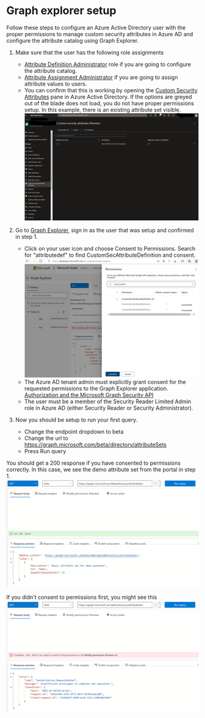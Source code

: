 # Graph explorer setup

Follow these steps to configure an Azure Active Directory user with the proper permissions to manage custom security attributes in Azure AD and configure the attribute catalog using Graph Explorer.

1. Make sure that the user has the following role assignments
    * [Attribute Definition Administrator](https://docs.microsoft.com/en-us/azure/active-directory/roles/permissions-reference#attribute-definition-administrator) role if you are going to configure the attribute catalog. 
    * [Attribute Assignment Administrator](https://docs.microsoft.com/en-us/azure/active-directory/roles/permissions-reference#attribute-assignment-administrator) if you are going to assign attribute values to users. 
    * You can confirm that this is working by opening the [Custom Security Attributes](https://portal.azure.com/#view/Microsoft_AAD_IAM/ActiveDirectoryMenuBlade/~/CustomAttributesCatalog) pane in Azure Active Directory. If the options are greyed out of the blade does not load, you do not have proper permissions setup. In this example, there is an existing attribute set visible. ![Custom Security Attributes in Azure portal](/attrbutesets-portal.png)

2. Go to [Graph Explorer](https://developer.microsoft.com/en-us/graph/graph-explorer), sign in as the user that was setup and confirmed in step 1.
    * Click on your user icon and choose Consent to Permissions. Search for "attributedef" to find CustomSecAttributeDefinition and consent. ![CustomSecAttributeDefinition permissions consent](/graphConsent.png)
    * The Azure AD tenant admin must explicitly grant consent for the requested permissions to the Graph Explorer application. [Authorization and the Microsoft Graph Security API](https://docs.microsoft.com/en-us/graph/security-authorization)
    * The user must be a member of the Security Reader Limited Admin role in Azure AD (either Security Reader or Security Administrator).

3. Now you should be setup to run your first query. 
    * Change the endpoint dropdown to beta
    * Change the url to https://graph.microsoft.com/beta/directory/attributeSets
    * Press Run query

You should get a 200 response if you have consented to permissions correctly. In this case, we see the demo attribute set from the portal in step 1. ![Graph Explorer Attribute Sets query](/attributeSets-query.png)

If you didn't consent to permissions first, you might see this ![Attribute Set query denied](/attributeSets-query-denied.png)
